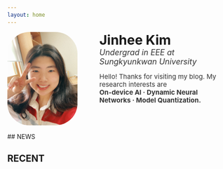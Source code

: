 ```yaml
---
layout: home
---
```


<!-- Font Awesome CSS -->
<link rel="stylesheet" href="https://cdnjs.cloudflare.com/ajax/libs/font-awesome/6.5.1/css/all.min.css">

<style>

html,body; {
  background: #212121;
  height: 100%;
}

.container {
  display: flex;
  align-items: flex-start;
}

.portrait {
  width: 160px; /* Adjust size as needed */
  margin-right: 50px; /* Adjust spacing */
  border-radius: 50px;
}

.social-icons {
  display: space-between;
  flex-direction: row;
  margin-top: 10px; 
}

.social-icons a {
  font-size: 24px; /* Adjust size as needed */
  margin-bottom: 10px; /* Adjust spacing */
  margin-right:20px;
  margin-left:5px;
  color: #333; /* Adjust color as needed */
}
  
</style>

<div class="container">
  <img src="/img/IMG_1367_Original.jpg" class="portrait">
  <!-- <i class="fas fa-image-portrait portrait" style="color: #333"></i> -->
  <div>
    <span style="font-size: 30px; font-weight: bold;">Jinhee Kim</span><br>
    <span style="font-size: 18px; font-style: italic; color: #333">Undergrad in EEE at Sungkyunkwan University</span><br>
    <span style="font-size: 15px; color: #333;"><p style="line-height: 1.2">Hello! Thanks for visiting my blog. My research interests are <br> <span style="font-weight:bold;">On-device AI · Dynamic Neural Networks · Model Quantization.</span></p></span>
    <div class="social-icons">
      <a href="https://drive.google.com/file/d/1ayF-F8ISbkGXfzudtAHOPUb7V2MtwQhO/view?usp=sharing"><i class="fa-solid fa-file"></i></a>
      <a href="mailto:a2jinhee@gmail.com"><i class="fas fa-envelope"></i></a>
      <a href="https://github.com/a2jinhee?tab=repositories"><i class="fab fa-github"></i></a>
      <a href="https://www.linkedin.com/in/jinhee-kim-63747727b"><i class="fab fa-linkedin"></i></a>
    </div>
  </div>
</div>

<br>
## NEWS 


## RECENT

<!-- <br>
<div class="container">
  <div class="text">
  <script src="/assets/js/typing-effect.js"></script>
  </div>
</div> -->

<!-- <br>

{: .warning }
> This site is undergoing construction, so some information may be incorrect.  
> For any questions, please contact me through [email](mailto:a2jinhee@gmail.com)! -->
